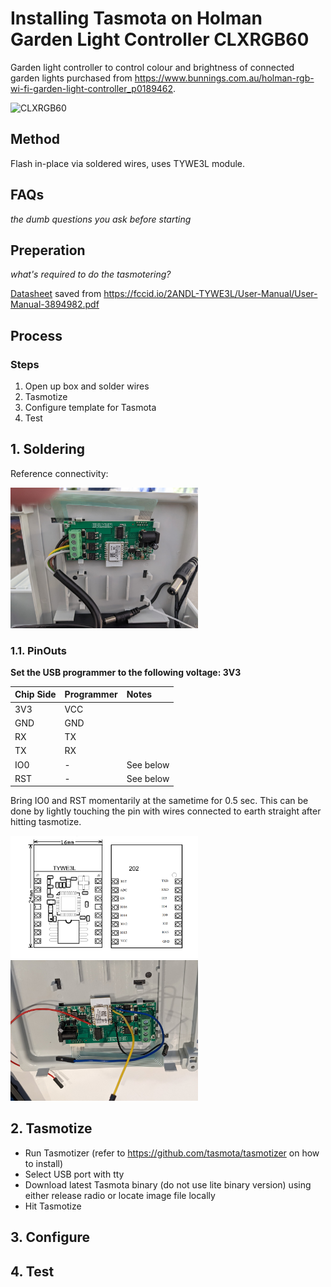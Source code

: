 # Installing Tasmota on Holman Garden Light Controller CLXRGB60
Garden light controller to control colour and brightness of connected garden lights purchased from https://www.bunnings.com.au/holman-rgb-wi-fi-garden-light-controller_p0189462.

<img src='https://templates.blakadder.com/assets/device_images/holman_CLXRGB60.webp' alt="CLXRGB60" style="width:200px"/>

## Method
Flash in-place via soldered wires, uses TYWE3L module.

## FAQs
*the dumb questions you ask before starting*

## Preperation
*what's required to do the tasmotering?*

[Datasheet](TYWE3L_datasheet.pdf) saved from https://fccid.io/2ANDL-TYWE3L/User-Manual/User-Manual-3894982.pdf

## Process

### Steps
1. Open up box and solder wires
2. Tasmotize
3. Configure template for Tasmota
4. Test

## 1. Soldering

Reference connectivity:

<img src='./CLXRGB60/pcb.jpeg' alt="CLXRGB60" style="width:300px"/>

### 1.1. PinOuts
**Set the USB programmer to the following voltage: 3V3**

| Chip Side | Programmer | Notes |
| :---      | :---       | :---  |
| 3V3  | VCC  |       |
| GND  | GND  |       |
| RX   | TX   |       |
| TX   | RX   |       |
| IO0  | - | See below |
| RST  | - | See below |

Bring IO0 and RST momentarily at the sametime for 0.5 sec. This can be done by lightly touching the pin with wires connected to earth straight after hitting tasmotize.

<img src='./CLXRGB60/pinout.png' alt="CLXRGB60" style="width:300px"/>

<img src='./CLXRGB60/wires.jpeg' alt="CLXRGB60" style="width:300px"/>

## 2. Tasmotize

- Run Tasmotizer (refer to https://github.com/tasmota/tasmotizer on how to install)
- Select USB port with tty
- Download latest Tasmota binary (do not use lite binary version) using either release radio or locate image file locally
- Hit Tasmotize

## 3. Configure

## 4. Test
